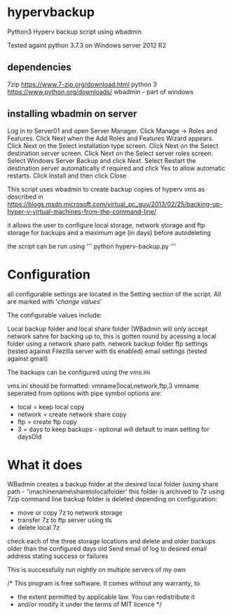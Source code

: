 # hypervbackup
Python3 Hyperv backup script using wbadmin

Tested againt python 3.7.3 on Windows server 2012 R2

## dependencies
7zip https://www.7-zip.org/download.html
python 3 https://www.python.org/downloads/
wbadmin - part of windows

## installing wbadmin on server
Log in to Server01 and open Server Manager.
Click Manage → Roles and Features.
Click Next when the Add Roles and Features Wizard appears.
Click Next on the Select installation type screen.
Click Next on the Select destination server screen.
Click Next on the Select server roles screen.
Select Windows Server Backup and click Next.
Select Restart the destination server automatically if required and click Yes to allow automatic restarts.
Click Install and then click Close

This script uses wbadmin to create backup copies of hyperv vms as described in https://blogs.msdn.microsoft.com/virtual_pc_guy/2013/02/25/backing-up-hyper-v-virtual-machines-from-the-command-line/

it allows the user to configure local storage, network storage and ftp storage for backups and a maximum age (in days) before autodeleting

the script can be run using 
'''
python hyperv-backup.py
'''

# Configuration
all configurable settings are located in the Setting section of the script. All are marked with '*change values*'

The configurable values include:

Local backup folder and local share folder (WBadmin will only accept network sahre for backing up to, this is gotten round by acessing a local folder using a network share path.
network backup folder
ftp settings (tested against Filezilla server with tls enabled)
email settings (tested against gmail)


The backups can be configured using the vms.ini

vms.ini should be formatted:
vmname|local,network,ftp,3
vmname seperated from options with pipe symbol
options are:
  - local = keep local copy
  - network = create network share copy
  - ftp = create ftp copy
  - 3 = days to keep backups - optional will default to main setting for daysOld
  
# What it does
WBadmin creates a backup folder at the desired local folder (using share path - '\\machinename\sharetolocalfolder'
this folder is archived to 7z using 7zip command line
backup folder is deleted
depending on configuration:
  - move or copy 7z to network storage
  - transfer 7z to ftp server using tls
  - delete local 7z

check each of the three storage locations and delete and older backups older than the configured days old
Send email of log to desired email address stating success or failures

This is successfully run nightly on multiple servers of my own

 /* This program is free software. It comes without any warranty, to
 * the extent permitted by applicable law. You can redistribute it
 * and/or modify it under the terms of MIT licence */
